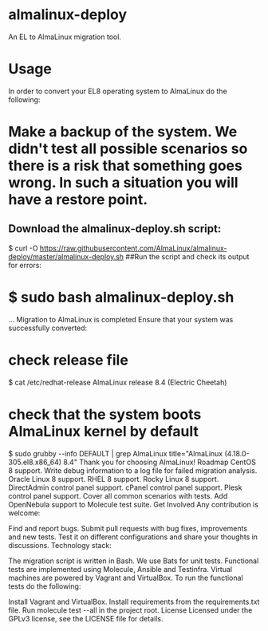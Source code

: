 # almalinux-deploy
An EL to AlmaLinux migration tool.

# Usage
In order to convert your EL8 operating system to AlmaLinux do the following:

# Make a backup of the system. We didn't test all possible scenarios so there is a risk that something goes wrong. In such a situation you will have a restore point.
## Download the almalinux-deploy.sh script:
$ curl -O https://raw.githubusercontent.com/AlmaLinux/almalinux-deploy/master/almalinux-deploy.sh
##Run the script and check its output for errors:
# $ sudo bash almalinux-deploy.sh
  ...
  Migration to AlmaLinux is completed
Ensure that your system was successfully converted:
# check release file
$ cat /etc/redhat-release 
AlmaLinux release 8.4 (Electric Cheetah)

# check that the system boots AlmaLinux kernel by default
$ sudo grubby --info DEFAULT | grep AlmaLinux
title="AlmaLinux (4.18.0-305.el8.x86_64) 8.4"
Thank you for choosing AlmaLinux!
Roadmap
 CentOS 8 support.
 Write debug information to a log file for failed migration analysis.
 Oracle Linux 8 support.
 RHEL 8 support.
 Rocky Linux 8 support.
 DirectAdmin control panel support.
 cPanel control panel support.
 Plesk control panel support.
 Cover all common scenarios with tests.
 Add OpenNebula support to Molecule test suite.
Get Involved
Any contribution is welcome:

Find and report bugs.
Submit pull requests with bug fixes, improvements and new tests.
Test it on different configurations and share your thoughts in discussions.
Technology stack:

The migration script is written in Bash.
We use Bats for unit tests.
Functional tests are implemented using Molecule, Ansible and Testinfra. Virtual machines are powered by Vagrant and VirtualBox.
To run the functional tests do the following:

Install Vagrant and VirtualBox.
Install requirements from the requirements.txt file.
Run molecule test --all in the project root.
License
Licensed under the GPLv3 license, see the LICENSE file for details.
